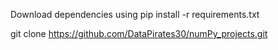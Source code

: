 Download dependencies using pip install -r requirements.txt

git clone https://github.com/DataPirates30/numPy_projects.git


